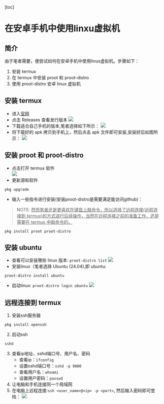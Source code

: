 [toc]

# 在安卓手机中使用linxu虚拟机
## 简介
由于笔者需要，便尝试如何在安卓手机中使用linux虚拟机。步骤如下：
1. 安装 termux
2. 在 termux 中安装 proot 和 proot-distro
3. 使用 proot-distro 安卓 linux 虚拟机
## 安装 termux
* 进入[官网](https://github.com/termux/termux-app)
* 点击 Releases 查看发行版本 
![](./pictures/open-web-termux.png)
* 下载适合自己手机的版本,笔者选择如下所示：
![](./pictures/install-termux.png)
* 将下载好的 apk 拷贝到手机上，然后点击 apk 文件即可安装,安装好后如图所示：
![](./pictures/termux.png)
## 安装 proot 和 proot-distro
* 点击打开 termux 软件  
![](./pictures/open-termux.png)  
* 更新源和软件
```shell
pkg upgrade
```
* 输入一些指令进行安装(安装proot-distro是需要满足能访问github)：  
>NOTE: <u>然而笔者还是更喜欢在键盘上敲命令，所以选择了远程连接(远程连接到 termux)的方式进行后续操作，当然在远程连接之前的准备工作，还是需要在 termux 中敲命令的。</u>
```
pkg install proot proot-distro
```
## 安装 ubuntu
* 查看可以安装哪些 linux 版本: `proot-distro list`
![](./pictures/install-ubuntu.png)
* 安装linux（笔者选择 Ubuntu (24.04),即 ubuntu:
```shell
proot-distro install ubuntu
```
* 启动linux: `proot-distro login ubuntu`
![](./pictures/login-ubuntu.png)
## 远程连接到 termux
1. 安装ssh服务器
```shell
pkg install openssh
```
2. 启动ssh
```shell
sshd
```
3. 查看ip地址、sshd端口号、用户名、密码
    *  查看ip：`ifconfig`
    * 设置sshd端口号：`sshd -p 9000`
    * 查看用户名：`whoami`
    * 设置用户密码：`passwd`
4. 让电脑和手机连接同一个局域网
5. 在电脑上远程连接:`ssh <user_name>@<ip> -p <port>`, 然后输入密码即可登陆：
![](./pictures/remote-login.png)
